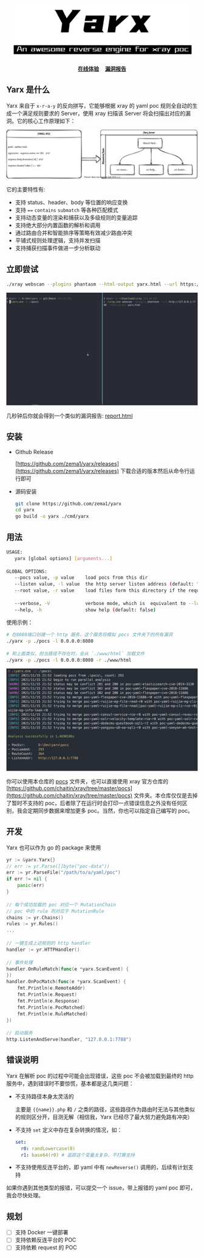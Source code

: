 <div align="center">
<img src="assets/images/logo.png" alt="Logo" height="140">
</div>

<p align="center">
    <a href="https://yarx.koalr.me/"><b>在线体验</b></a>&nbsp;&nbsp;&nbsp;
    <a href="https://yarx.koalr.me/report.html"><b>漏洞报告</b></a> 
</p>

## Yarx 是什么

Yarx 来自于 `x-r-a-y` 的反向拼写，它能够根据 xray 的 yaml poc 规则全自动的生成一个满足规则要求的 Server，使用 xray 扫描该 Server 将会扫描出对应的漏洞。它的核心工作原理如下：



![yarx-core](assets/images/core.svg)



它的主要特性有:

+ 支持 status、header、body 等位置的响应变换
+ 支持 `==` `contains` `submatch` 等各种匹配模式
+ 支持动态变量的渲染和捕获以及多级规则的变量追踪
+ 支持绝大部分内置函数的解析和调用
+ 通过路由合并和智能排序等策略有效减少路由冲突
+ 平铺式规则处理逻辑，支持并发扫描
+ 支持捕获扫描事件做进一步分析联动

## 立即尝试

```bash
./xray webscan --plugins phantasm --html-output yarx.html --url https://yarx.koalr.me
```

![running](./assets/images/scan.gif)

几秒钟后你就会得到一个类似的漏洞报告:  [report.html](https://yarx.koalr.me/report.html)


## 安装
+ Github Release

  [https://github.com/zema1/yarx/releases](https://github.com/zema1/yarx/releases)
  下载合适的版本然后从命令行运行即可

+ 源码安装
  ```bash
  git clone https://github.com/zema1/yarx
  cd yarx
  go build -o yarx ./cmd/yarx
  ```

## 用法

```bash
USAGE:
   yarx [global options] [arguments...]

GLOBAL OPTIONS:
   --pocs value, -p value    load pocs from this dir
   --listen value, -l value  the http server listen address (default: "127.0.0.1:7788")
   --root value, -r value    load files form this directory if the requested path is not found

   --verbose, -V             verbose mode, which is  equivalent to --log-level debug (default: false)
   --help, -h                show help (default: false)
```

使用示例：

```bash
# 在8080端口创建一个 http 服务，这个服务将模拟 pocs 文件夹下的所有漏洞
./yarx -p ./pocs -l 0.0.0.0:8080

# 和上面类似，但当路径不存在时，会从 `./www/html` 加载文件
./yarx -p ./pocs -l 0.0.0.0:8080 -r ./www/html
```
![running](assets/images/running.png)

你可以使用本仓库的 [pocs](./pocs) 文件夹，也可以直接使用 xray 官方仓库的 [https://github.com/chaitin/xray/tree/master/pocs](https://github.com/chaitin/xray/tree/master/pocs) 文件夹。本仓库仅仅是去掉了暂时不支持的 poc，后者除了在运行时会打印一点错误信息之外没有任何区别，我会定期同步数据来增加更多 poc。当然，你也可以指定自己编写的 poc。

## 开发

Yarx 也可以作为 go 的 package 来使用

```go
yr := &yarx.Yarx{}
// err := yr.Parse([]byte("poc-data"))
err := yr.ParseFile("/path/to/a/yaml/poc")
if err != nil {
    panic(err)
}

// 每个成功加载的 poc 对应一个 MutationChain
// poc 中的 rule 则对应于 MutationRule
chains := yr.Chains()
rules := yr.Rules()
...

// 一键生成上述规则的 http handler
handler := yr.HTTPHandler()

// 事件处理
handler.OnRuleMatch(func(e *yarx.ScanEvent) {
})
handler.OnPocMatch(func(e *yarx.ScanEvent) {
    fmt.Println(e.RemoteAddr)
    fmt.Println(e.Request)
    fmt.Println(e.Response)
    fmt.Println(e.PocMatched)
    fmt.Println(e.RuleMatched)
})

// 启动服务
http.ListenAndServe(handler, "127.0.0.1:7788")
```

## 错误说明

Yarx 在解析 poc 的过程中可能会出现错误，这些 poc 不会被加载到最终的 http 服务中，遇到错误时不要惊慌，基本都是这几类问题：

+ 不支持路径本身太灵活的

  主要是 `{{name}}.php` 和 `/` 之类的路径，这些路径作为路由时无法与其他类似的规则区分开，目测无解（相信我，Yarx 已经尽了最大努力避免路有冲突）

+ 不支持 `set` 定义中存在复杂转换的情况，如：

  ```yaml
  set:
    r0: randLowercase(8)
    r1: base64(r0) # 追踪这个变量太复杂，不打算支持
  ```
  
+ 不支持使用反连平台的，即 yaml 中有 `newReverse()` 调用的，后续有计划支持

如果你遇到其他类型的报错，可以提交一个 issue，带上报错的 yaml poc 即可，我会尽快处理。

## 规划

- [ ] 支持 Docker 一键部署
- [ ] 支持依赖反连平台的 POC
- [ ] 支持依赖 request 的 POC
